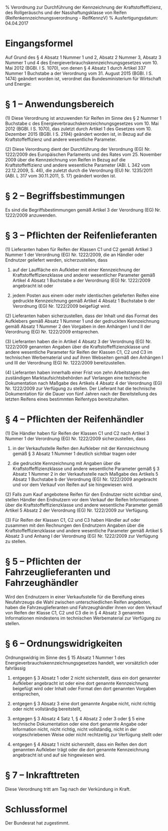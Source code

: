 % Verordnung zur Durchführung der Kennzeichnung der Kraftstoffeffizienz, des Rollgeräuschs und der Nasshaftungsklasse von Reifen  (Reifenkennzeichnungsverordnung - ReifKennzV)
% Ausfertigungsdatum: 04.04.2017
 
# Eingangsformel

Auf Grund des § 4 Absatz 1 Nummer 1 und 2, Absatz 2 Nummer 3, Absatz 3 Nummer 1 und 4 des Energieverbrauchskennzeichnungsgesetzes vom 10. Mai 2012 (BGBl. I S. 1070), von denen § 4 Absatz 1 durch Artikel 337 Nummer 1 Buchstabe a der Verordnung vom 31. August 2015 (BGBl. I S. 1474) geändert worden ist, verordnet das Bundesministerium für Wirtschaft und Energie:

# § 1 – Anwendungsbereich

(1) Diese Verordnung ist anzuwenden für Reifen im Sinne des § 2 Nummer 1 Buchstabe c des Energieverbrauchskennzeichnungsgesetzes vom 10. Mai 2012 (BGBl. I S. 1070), das zuletzt durch Artikel 1 des Gesetzes vom 10. Dezember 2015 (BGBl. I S. 2194) geändert worden ist, in Bezug auf die Kraftstoffeffizienz und andere wesentliche Parameter.

(2) Diese Verordnung dient der Durchführung der Verordnung (EG) Nr. 1222/2009 des Europäischen Parlaments und des Rates vom 25. November 2009 über die Kennzeichnung von Reifen in Bezug auf die Kraftstoffeffizienz und andere wesentliche Parameter (ABl. L 342 vom 22.12.2009, S. 46), die zuletzt durch die Verordnung (EU) Nr. 1235/2011 (ABl. L 317 vom 30.11.2011, S. 17) geändert worden ist.

# § 2 – Begriffsbestimmungen

Es sind die Begriffsbestimmungen gemäß Artikel 3 der Verordnung (EG) Nr. 1222/2009 anzuwenden.

# § 3 – Pflichten der Reifenlieferanten

(1) Lieferanten haben für Reifen der Klassen C1 und C2 gemäß Artikel 3 Nummer 1 der Verordnung (EG) Nr. 1222/2009, die an Händler oder Endnutzer geliefert werden, sicherzustellen, dass

1. auf der Lauffläche ein Aufkleber mit einer Kennzeichnung der Kraftstoffeffizienzklasse und anderer wesentlicher Parameter gemäß Artikel 4 Absatz 1 Buchstabe a der Verordnung (EG) Nr. 1222/2009 angebracht ist oder

2. jedem Posten aus einem oder mehr identischen gelieferten Reifen eine gedruckte Kennzeichnung gemäß Artikel 4 Absatz 1 Buchstabe b der Verordnung (EG) Nr. 1222/2009 beigefügt wird.

(2) Lieferanten haben sicherzustellen, dass der Inhalt und das Format des Aufklebers gemäß Absatz 1 Nummer 1 und der gedruckten Kennzeichnung gemäß Absatz 1 Nummer 2 den Vorgaben in den Anhängen I und II der Verordnung (EG) Nr. 1222/2009 entsprechen.

(3) Lieferanten haben die in Artikel 4 Absatz 3 der Verordnung (EG) Nr. 1222/2009 genannten Angaben über die Kraftstoffeffizienzklasse und andere wesentliche Parameter für Reifen der Klassen C1, C2 und C3 im technischen Werbematerial und auf ihren Webseiten gemäß den Anhängen I und III der Verordnung (EG) Nr. 1222/2009 bereitzustellen.

(4) Lieferanten haben innerhalb einer Frist von zehn Arbeitstagen den zuständigen Marktaufsichtsbehörden auf Verlangen eine technische Dokumentation nach Maßgabe des Artikels 4 Absatz 4 der Verordnung (EG) Nr. 1222/2009 zur Verfügung zu stellen. Der Lieferant hat die technische Dokumentation für die Dauer von fünf Jahren nach der Bereitstellung des letzten Reifens eines bestimmten Reifentyps bereitzuhalten.

# § 4 – Pflichten der Reifenhändler

(1) Die Händler haben für Reifen der Klassen C1 und C2 nach Artikel 3 Nummer 1 der Verordnung (EG) Nr. 1222/2009 sicherzustellen, dass

1. in der Verkaufsstelle Reifen den Aufkleber mit der Kennzeichnung gemäß § 3 Absatz 1 Nummer 1 deutlich sichtbar tragen oder

2. die gedruckte Kennzeichnung mit Angaben über die Kraftstoffeffizienzklasse und andere wesentliche Parameter gemäß § 3 Absatz 1 Nummer 2 in der Verkaufsstelle nach Maßgabe des Artikels 5 Absatz 1 Buchstabe b der Verordnung (EG) Nr. 1222/2009 angebracht und vor dem Verkauf von Reifen auf sie hingewiesen wird.

(2) Falls zum Kauf angebotene Reifen für den Endnutzer nicht sichtbar sind, stellen Händler den Endnutzern vor dem Verkauf der Reifen Informationen über die Kraftstoffeffizienzklasse und andere wesentliche Parameter gemäß Artikel 5 Absatz 2 der Verordnung (EG) Nr. 1222/2009 zur Verfügung.

(3) Für Reifen der Klassen C1, C2 und C3 haben Händler auf oder zusammen mit den Rechnungen den Endnutzern Angaben über die Kraftstoffeffizienzklasse und andere wesentliche Parameter gemäß Artikel 5 Absatz 3 und Anhang I der Verordnung (EG) Nr. 1222/2009 zur Verfügung zu stellen.

# § 5 – Pflichten der Fahrzeuglieferanten und Fahrzeughändler

Wird den Endnutzern in einer Verkaufsstelle für die Bereifung eines Neufahrzeugs die Wahl zwischen unterschiedlichen Reifen angeboten, haben die Fahrzeuglieferanten und Fahrzeughändler ihnen vor dem Verkauf von Reifen der Klasse C1, C2 und C3 die in § 4 Absatz 3 genannten Informationen mindestens im technischen Werbematerial zur Verfügung zu stellen.

# § 6 – Ordnungswidrigkeiten

Ordnungswidrig im Sinne des § 15 Absatz 1 Nummer 1 des Energieverbrauchskennzeichnungsgesetzes handelt, wer vorsätzlich oder fahrlässig

1. entgegen § 3 Absatz 1 oder 2 nicht sicherstellt, dass ein dort genannter Aufkleber angebracht ist oder eine dort genannte Kennzeichnung beigefügt wird oder Inhalt oder Format den dort genannten Vorgaben entsprechen,

2. entgegen § 3 Absatz 3 eine dort genannte Angabe nicht, nicht richtig oder nicht vollständig bereitstellt,

3. entgegen § 3 Absatz 4 Satz 1, § 4 Absatz 2 oder 3 oder § 5 eine technische Dokumentation oder eine dort genannte Angabe oder Information nicht, nicht richtig, nicht vollständig, nicht in der vorgeschriebenen Weise oder nicht rechtzeitig zur Verfügung stellt oder

4. entgegen § 4 Absatz 1 nicht sicherstellt, dass ein Reifen den dort genannten Aufkleber trägt oder die dort genannte Kennzeichnung angebracht ist und auf sie hingewiesen wird.

# § 7 – Inkrafttreten

Diese Verordnung tritt am Tag nach der Verkündung in Kraft.

# Schlussformel

Der Bundesrat hat zugestimmt.
